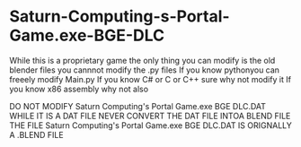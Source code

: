# Saturn-Computing-s-Portal-Game.exe-BGE-DLC
While this is a proprietary game the only thing you can modify is the old blender files you cannnot modify the .py files
If you know pythonyou can freeely modify Main.py 
If you know C# or C or C++ sure why not modify it
If you know x86 assembly why not also 

DO NOT MODIFY Saturn Computing's Portal Game.exe BGE DLC.DAT WHILE IT IS A DAT FILE NEVER CONVERT THE DAT FILE INTOA BLEND FILE THE FILE Saturn Computing's Portal Game.exe BGE DLC.DAT IS ORIGNALLY A .BLEND FILE

